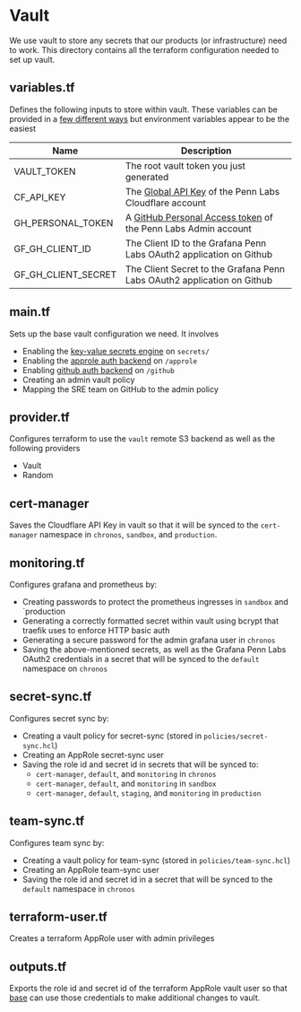# Vault

We use vault to store any secrets that our products (or infrastructure) need to work. This directory contains all the terraform configuration needed to set up vault.

## variables.tf

Defines the following inputs to store within vault. These variables can be provided in a [few different ways](https://www.terraform.io/docs/configuration/variables.html#assigning-values-to-root-module-variables) but environment variables appear to be the easiest

| Name                       | Description                                                                                                                                                                       |
|----------------------------|-----------------------------------------------------------------------------------------------------------------------------------------------------------------------------------|
| VAULT_TOKEN                | The root vault token you just generated                                                                                                                                           |
| CF_API_KEY          | The [Global API Key](https://cert-manager.io/docs/configuration/acme/dns01/cloudflare/#api-keys) of the Penn Labs Cloudflare account                                              |
| GH_PERSONAL_TOKEN   | A [GitHub Personal Access token](https://help.github.com/en/github/authenticating-to-github/creating-a-personal-access-token-for-the-command-line) of the Penn Labs Admin account |
| GF_GH_CLIENT_ID     | The Client ID to the Grafana Penn Labs OAuth2 application on Github                                                                                                               |
| GF_GH_CLIENT_SECRET | The Client Secret to the Grafana Penn Labs OAuth2 application on Github                                                                                                           |

## main.tf

Sets up the base vault configuration we need. It involves

* Enabling the [key-value secrets engine](https://www.vaultproject.io/docs/secrets/kv/kv-v2) on `secrets/`
* Enabling the [approle auth backend](https://www.vaultproject.io/docs/auth/approle) on `/approle`
* Enabling [github auth backend](https://www.vaultproject.io/docs/auth/github) on `/github`
* Creating an admin vault policy
* Mapping the SRE team on GitHub to the admin policy

## provider.tf

Configures terraform to use the `vault` remote S3 backend as well as the following providers

* Vault
* Random

## cert-manager

Saves the Cloudflare API Key in vault so that it will be synced to the `cert-manager` namespace in `chronos`, `sandbox`, and `production`.

## monitoring.tf

Configures grafana and prometheus by:

* Creating passwords to protect the prometheus ingresses in `sandbox` and `production
* Generating a correctly formatted secret within vault using bcrypt that traefik uses to enforce HTTP basic auth
* Generating a secure password for the admin grafana user in `chronos`
* Saving the above-mentioned secrets, as well as the Grafana Penn Labs OAuth2 credentials in a secret that will be synced to the `default` namespace on `chronos`

## secret-sync.tf

Configures secret sync by:

* Creating a vault policy for secret-sync (stored in `policies/secret-sync.hcl`)
* Creating an AppRole secret-sync user
* Saving the role id and secret id in secrets that will be synced to:
  * `cert-manager`, `default`, and `monitoring` in `chronos`
  * `cert-manager`, `default`, and `monitoring` in `sandbox`
  * `cert-manager`, `default`, `staging`, and `monitoring` in `production`

## team-sync.tf

Configures team sync by:

* Creating a vault policy for team-sync (stored in `policies/team-sync.hcl`)
* Creating an AppRole team-sync user
* Saving the role id and secret id in a secret that will be synced to the `default` namespace in `chronos`

## terraform-user.tf

Creates a terraform AppRole user with admin privileges

## outputs.tf

Exports the role id and secret id of the terraform AppRole vault user so that [base](../base) can use those credentials to make additional changes to vault.

